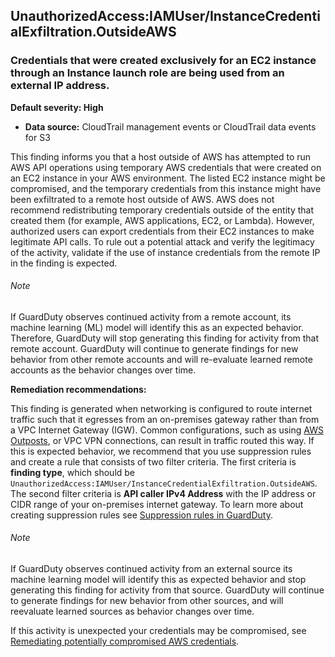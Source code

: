 UnauthorizedAccess:IAMUser/InstanceCredentialExfiltration.OutsideAWS
--------------------------------------------------------------------

### Credentials that were created exclusively for an EC2 instance through an Instance launch role are being used from an external IP address.

**Default severity: High**

* **Data source:** CloudTrail management events or CloudTrail data events for S3

This finding informs you that a host outside of AWS has attempted to run AWS API operations using temporary AWS credentials that were created on an EC2 instance in your AWS environment. The listed EC2 instance might be compromised, and the temporary credentials from this instance might have been exfiltrated to a remote host outside of AWS. AWS does not recommend redistributing temporary credentials outside of the entity that created them (for example, AWS applications, EC2, or Lambda). However, authorized users can export credentials from their EC2 instances to make legitimate API calls. To rule out a potential attack and verify the legitimacy of the activity, validate if the use of instance credentials from the remote IP in the finding is expected.

###### Note

If GuardDuty observes continued activity from a remote account, its machine learning (ML) model will identify this as an expected behavior. Therefore, GuardDuty will stop generating this finding for activity from that remote account. GuardDuty will continue to generate findings for new behavior from other remote accounts and will re-evaluate learned remote accounts as the behavior changes over time.

**Remediation recommendations:**

This finding is generated when networking is configured to route internet traffic such that it egresses from an on-premises gateway rather than from a VPC Internet Gateway (IGW). Common configurations, such as using [AWS Outposts](https://docs.aws.amazon.com/outposts/latest/userguide/), or VPC VPN connections, can result in traffic routed this way. If this is expected behavior, we recommend that you use suppression rules and create a rule that consists of two filter criteria. The first criteria is **finding type**, which should be `UnauthorizedAccess:IAMUser/InstanceCredentialExfiltration.OutsideAWS`. The second filter criteria is **API caller IPv4 Address** with the IP address or CIDR range of your on-premises internet gateway. To learn more about creating suppression rules see [Suppression rules in GuardDuty](./findings_suppression-rule.html).

###### Note

If GuardDuty observes continued activity from an external source its machine learning model will identify this as expected behavior and stop generating this finding for activity from that source. GuardDuty will continue to generate findings for new behavior from other sources, and will reevaluate learned sources as behavior changes over time.

If this activity is unexpected your credentials may be compromised, see [Remediating potentially compromised AWS credentials](https://docs.aws.amazon.com/guardduty/latest/ug/compromised-creds.html).